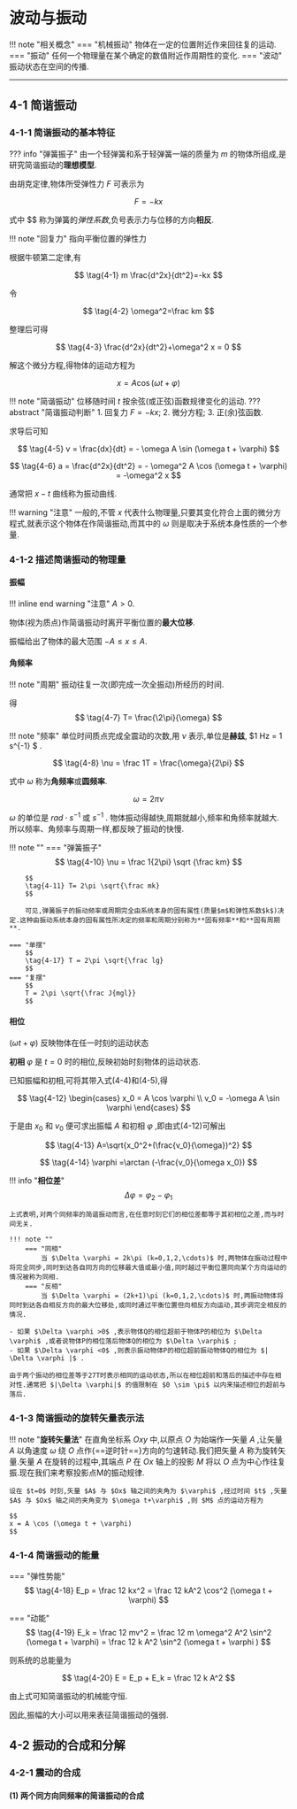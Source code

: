 # 波动与振动

!!! note "相关概念"
    === "机械振动"
        物体在一定的位置附近作来回往复的运动.
    === "振动"
        任何一个物理量在某个确定的数值附近作周期性的变化.
    === "波动"
        振动状态在空间的传播.

---------------------

## 4-1 简谐振动

### 4-1-1 简谐振动的基本特征

??? info "弹簧振子"
    由一个轻弹簧和系于轻弹簧一端的质量为 $m$ 的物体所组成,是研究简谐振动的**理想模型**.

由胡克定律,物体所受弹性力 $F$ 可表示为

$$
F=-kx
$$

式中 $$ 称为弹簧的*弹性系数*,负号表示力与位移的方向**相反**.

!!! note "回复力"
    指向平衡位置的弹性力

根据牛顿第二定律,有

$$
\tag{4-1} m \frac{d^2x}{dt^2}=-kx
$$

令

$$
\tag{4-2} \omega^2=\frac km
$$

整理后可得

$$
\tag{4-3} \frac{d^2x}{dt^2}+\omega^2 x = 0
$$

解这个微分方程,得物体的运动方程为

$$
\tag{4-4} x = A \cos (\omega t + \varphi)
$$

!!! note "简谐振动"
    位移随时间 $t$ 按余弦(或正弦)函数规律变化的运动.
    ??? abstract "简谐振动判断"
        1. 回复力 $F=-kx$;
        2. 微分方程;
        3. 正(余)弦函数.

求导后可知

$$
\tag{4-5} v = \frac{dx}{dt} = - \omega A \sin (\omega t + \varphi)
$$

$$
\tag{4-6} a = \frac{d^2x}{dt^2} = - \omega^2 A \cos  (\omega t + \varphi) = -\omega^2 x
$$

通常把 $x-t$ 曲线称为振动曲线.

!!! warning "注意"
    一般的,不管 $x$ 代表什么物理量,只要其变化符合上面的微分方程式,就表示这个物体在作简谐振动,而其中的 $\omega$ 则是取决于系统本身性质的一个参量.

### 4-1-2 描述简谐振动的物理量

#### 振幅

!!! inline end warning "注意"
    $A \gt 0$.

物体(视为质点)作简谐振动时离开平衡位置的**最大位移**.

振幅给出了物体的最大范围 $-A \le x \le A$.

#### 角频率

!!! note "周期"
    振动往复一次(即完成一次全振动)所经历的时间.

得
$$
\tag{4-7} T= \frac{\2\pi}{\omega}
$$

!!! note "频率"
    单位时间质点完成全震动的次数,用 $\nu$ 表示,单位是**赫兹**, $1 Hz = 1 s^{-1} $ . 

$$
\tag{4-8} \nu = \frac 1T = \frac{\omega}{2\pi}
$$

式中 $\omega$ 称为**角频率**或**圆频率**.

$$
\tag{4-9} \omega = 2\pi \nu
$$

$\omega$ 的单位是 $rad \cdot s ^{-1}$ 或 $s^{-1}$ . 物体振动得越快,周期就越小,频率和角频率就越大. 所以频率、角频率与周期一样,都反映了振动的快慢.

!!! note ""
    === "弹簧振子"
        $$
        \tag{4-10} \nu = \frac 1{2\pi} \sqrt {\frac km}
        $$

        $$
        \tag{4-11} T= 2\pi \sqrt{\frac mk}
        $$

        可见,弹簧振子的振动频率或周期完全由系统本身的固有属性(质量$m$和弹性系数$k$)决定.这种由振动系统本身的固有属性所决定的频率和周期分别称为**固有频率**和**固有周期**.

    === "单摆"
        $$
        \tag{4-17} T = 2\pi \sqrt{\frac lg}
        $$
    === "复摆"
        $$
        T = 2\pi \sqrt{\frac J{mgl}}
        $$

#### 相位

$(\omega t + \varphi)$ 反映物体在任一时刻的运动状态

**初相** $\varphi$ 是 $t=0$ 时的相位,反映初始时刻物体的运动状态.

已知振幅和初相,可将其带入式(4-4)和(4-5),得

$$
\tag{4-12}
\begin{cases}
   x_0 = A \cos \varphi \\
   v_0 = -\omega A \sin \varphi
\end{cases}
$$

于是由 $x_0$ 和 $v_0$ 便可求出振幅 $A$ 和初相 $\varphi$ ,即由式(4-12)可解出

$$
\tag{4-13} A=\sqrt{x_0^2+(\frac{v_0}{\omega})^2}
$$

$$
\tag{4-14} \varphi =\arctan (-\frac{v_0}{\omega x_0})
$$

!!! info "**相位差**"
    $$
    \Delta \varphi = \varphi_2-\varphi_1
    $$

    上式表明,对两个同频率的简谐振动而言,在任意时刻它们的相位差都等于其初相位之差,而与时间无关.
    
    !!! note ""
        === "同相"
            当 $\Delta \varphi = 2k\pi (k=0,1,2,\cdots)$ 时,两物体在振动过程中将完全同步,同时到达各自同方向的位移最大值或最小值,同时越过平衡位置同向某个方向运动的情况被称为同相.
        === "反相"
            当 $\Delta \varphi = (2k+1)\pi (k=0,1,2,\cdots)$ 时,两振动物体将同时到达各自相反方向的最大位移处,或同时通过平衡位置但向相反方向运动,其步调完全相反的情况.
            
    - 如果 $\Delta \varphi >0$ ,表示物体Q的相位超前于物体P的相位为 $\Delta \varphi$ ,或者说物体P的相位落后物体Q的相位为 $\Delta \varphi$ ;
    - 如果 $\Delta \varphi <0$ ,则表示振动物体P的相位超前振动物体Q的相位为 $| \Delta \varphi |$ .
    
    由于两个振动的相位差等于27T时表示相同的运动状态,所以在相位超前和落后的描述中存在相对性.通常把 $|\Delta \varphi|$ 的值限制在 $0 \sim \pi$ 以内来描述相位的超前与落后.

### 4-1-3 简谐振动的旋转矢量表示法

!!! note "**旋转矢量法**"
    在直角坐标系 $Oxy$ 中,以原点 $O$ 为始端作一矢量 $A$ ,让矢量 $A$ 以角速度 $\omega$ 绕 $O$ 点作{==逆时针==}方向的匀速转动.我们把矢量 $A$ 称为旋转矢量.矢量 $A$ 在旋转的过程中,其端点 $P$ 在 $Ox$ 轴上的投影 $M$ 将以 $O$ 点为中心作往复振.现在我们来考察投影点M的振动规律.

    设在 $t=0$ 时刻,矢量 $A$ 与 $Ox$ 轴之间的夹角为 $\varphi$ ,经过时间 $t$ ,矢量 $A$ 与 $Ox$ 轴之间的夹角变为 $\omega t+\varphi$ ,则 $M$ 点的运动方程为
    
    $$
    x = A \cos (\omega t + \varphi)
    $$

### 4-1-4 简谐振动的能量

=== "弹性势能"
    $$
    \tag{4-18} E_p = \frac 12 kx^2 = \frac 12 kA^2 \cos^2 (\omega t + \varphi)
    $$

=== "动能"
    $$
    \tag{4-19} E_k = \frac 12 mv^2 = \frac 12 m \omega^2 A^2 \sin^2 (\omega t + \varphi) = \frac 12 k A^2 \sin^2 (\omega t + \varphi )
    $$

则系统的总能量为

$$
\tag{4-20} E = E_p + E_k = \frac 12 k A^2
$$

由上式可知简谐振动的机械能守恒.

因此,振幅的大小可以用来表征简谐振动的强弱.

## 4-2 振动的合成和分解

### 4-2-1 震动的合成

#### (1) 两个同方向同频率的简谐振动的合成